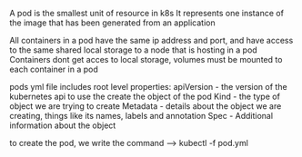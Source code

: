 A pod is the smallest unit of resource in k8s
It represents one instance of the image that has been generated from an application

All containers in a pod have the same ip address and port, and have access to the same shared local storage to a node that is hosting in a pod
Containers dont get acces to local storage, volumes must be mounted to each container in a pod

pods yml file includes root level properties:
apiVersion - the version of the kubernetes api to use the create the object of the pod
Kind - the type of object we are trying to create
Metadata - details about the object we are creating, things like its names, labels and annotation
Spec - Additional information about the object

to create the pod, we write the command --> kubectl -f pod.yml
